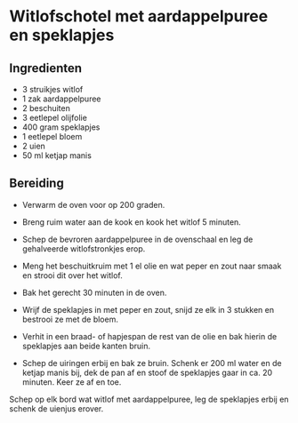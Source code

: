 # Witlofschotel met aardappelpuree en speklapjes

## Ingredienten

- 3 struikjes witlof
- 1 zak aardappelpuree
- 2 beschuiten
- 3 eetlepel olijfolie
- 400 gram speklapjes
- 1 eetlepel bloem
- 2 uien
- 50 ml ketjap manis

## Bereiding

- Verwarm de oven voor op 200 graden. 
- Breng ruim water aan de kook en kook het witlof 5 minuten. 
- Schep de bevroren aardappelpuree in de ovenschaal en leg de gehalveerde witlofstronkjes erop. 
- Meng het beschuitkruim met 1 el olie en wat peper en zout naar smaak en strooi dit over het witlof. 
- Bak het gerecht 30 minuten in de oven. 

- Wrijf de speklapjes in met peper en zout, snijd ze elk in 3 stukken en bestrooi ze met de bloem. 
- Verhit in een braad- of hapjespan de rest van de olie en bak hierin de speklapjes aan beide kanten bruin. 
- Schep de uiringen erbij en bak ze bruin. Schenk er 200 ml water en de ketjap manis bij, dek de pan af en stoof de speklapjes gaar in ca. 20 minuten. Keer ze af en toe. 

Schep op elk bord wat witlof met aardappelpuree, leg de speklapjes erbij en schenk de uienjus erover.
